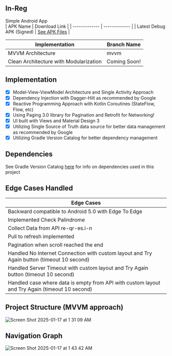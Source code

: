 ## In-Reg
Simple Android App <br>
| APK Name  | Download Link |
| ------------- | ------------- |
| Latest Debug APK (Signed) | [See APK Files](https://github.com/PutraGandaD/in-reg-repo/blob/mvvm/app-debug.apk)  |

| Implementation  | Branch Name |
| ------------- | ------------- |
| MVVM Architecture | mvvm  |
| Clean Architecture with Modularization  | Coming Soon!  |

## Implementation
- [x] Model-View-ViewModel Architecture and Single Activity Approach 
- [x] Dependency Injection with Dagger-Hilt as recommended by Google
- [x] Reactive Programming Approach with Kotlin Coroutines (StateFlow, Flow, etc)
- [x] Using Paging 3.0 library for Pagination and Retrofit for Networking! 
- [x] UI built with Views and Material Design 3
- [x] Utilizing Single Source of Truth data source for better data management as recommended by Google
- [x] Utilizing Gradle Version Catalog for better dependency management 

## Dependencies
See Gradle Version Catalog [here](https://github.com/PutraGandaD/in-reg-repo/blob/mvvm/gradle/libs.versions.toml) for info on dependencies used in this project

## Edge Cases Handled
| Edge Cases |
| ------------- | 
| Backward compatible to Android 5.0 with Edge To Edge |
| Implemented Check Palindrome |
| Collect Data from API re-qr-es.i-n |
| Pull to refresh implemented |
| Pagination when scroll reached the end |
| Handled No Internet Connection with custom layout and Try Again button (timeout 10 second) |   
| Handled Server Timeout with custom layout and Try Again button (timeout 10 second)  | 
| Handled case where data is empty from API with custom layout and Try Again (timeout 10 second) |

## Project Structure (MVVM approach)
![Screen Shot 2025-01-17 at 1 31 09 AM](https://github.com/user-attachments/assets/6aa5fa94-f39c-45df-b10e-fb7e77d67c6d)

## Navigation Graph
![Screen Shot 2025-01-17 at 1 43 42 AM](https://github.com/user-attachments/assets/20828124-f0a2-446d-951d-b0ce87696531)


